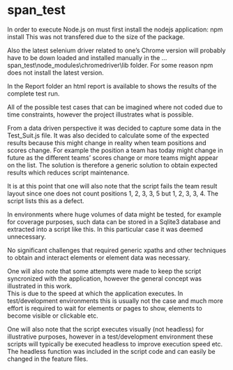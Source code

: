 # span_test
In order to execute Node.js on must first install the nodejs application:  npm install
This was not transfered due to the size of the package.

Also the latest selenium driver related to one’s Chrome version will probably have to be down loaded and installed manually in the …span_test\node_modules\chromedriver\lib folder.  For some reason npm does not install the latest version.

In the Report folder an html report is available to shows the results of the complete test run.

All of the possible test cases that can be imagined where not coded due to time constraints, however the project illustrates what is possible.

From a data driven perspective it was decided to capture some data in the Test_Suit.js file.
It was also decided to calculate some of the expected results because this might change in reality when team positions and scores change.
For example the position a team has today might change in future as the different teams’ scores change or more teams might appear on the list.
The solution is therefore a generic solution to obtain expected results which reduces script maintenance.

It is at this point that one will also note that the script fails the team result layout since one does not count positions 1, 2, 3, 3, 5 but 1, 2, 3, 3, 4.  The script lists this as a defect.  

In environments where huge volumes of data might be tested, for example for coverage purposes, such data can be stored in a Sqlite3 database and extracted into a script like this.  In this particular case it was deemed unnecessary.

No significant challenges that required generic xpaths and other techniques to obtain and interact elements or element data was necessary. 

One will also note that some attempts were made to keep the script syncronized with the application, however the general concept was illustrated in this work.  
This is due to the speed at which the application executes.  In test/development environments this is usually not the case and much more effort is required to wait for elements or pages to show, elements to become visible or clickable etc.

One will also note that the script executes visually (not headless) for illustrative purposes, however in a test/development environment these scripts will typically be executed headless to improve execution speed etc.  The headless function was included in the script code and can easily be changed in the feature files.
